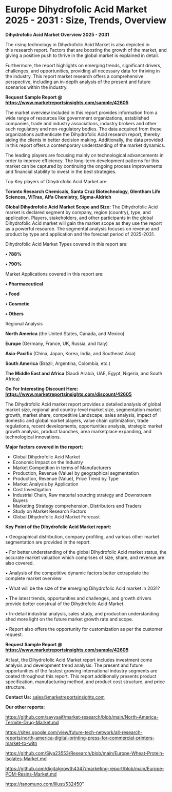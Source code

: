 # Europe Dihydrofolic Acid Market 2025 - 2031 : Size, Trends, Overview

<Strong> Dihydrofolic Acid Market Overview 2025 - 2031</strong>

The rising technology in Dihydrofolic Acid Market is also depicted in this research report. Factors that are boosting the growth of the market, and giving a positive push to thrive in the global market is explained in detail.

Furthermore, the report highlights on emerging trends, significant drivers, challenges, and opportunities, providing all necessary data for thriving in the industry. This report market research offers a comprehensive perspective, including an in-depth analysis of the present and future scenarios within the industry.

<strong>Request Sample Report @ <a href=https://www.marketreportsinsights.com/sample/42605>https://www.marketreportsinsights.com/sample/42605</a></strong>

The market overview included in this report provides information from a wide range of resources like government organizations, established companies, trade and industry associations, industry brokers and other such regulatory and non-regulatory bodies. The data acquired from these organizations authenticate the Dihydrofolic Acid research report, thereby aiding the clients in better decision making. Additionally, the data provided in this report offers a contemporary understanding of the market dynamics.

The leading players are focusing mainly on technological advancements in order to improve efficiency. The long-term development patterns for this market can be captured by continuing the ongoing process improvements and financial stability to invest in the best strategies.

Top Key players of Dihydrofolic Acid Market are:

<strong>Toronto Research Chemicals, Santa Cruz Biotechnology, Glentham Life Sciences, ViTrax, Alfa Chemistry, Sigma-Aldrich</strong>

<strong><b>Global Dihydrofolic Acid Market Scope and Size:</b></strong>
The Dihydrofolic Acid market is declared segment by company, region (country), type, and application. Players, stakeholders, and other participants in the global Dihydrofolic Acid market will gain the market scope as they use the report as a powerful resource. The segmental analysis focuses on revenue and product by type and application and the forecast period of 2025-2031.

Dihydrofolic Acid Market Types covered in this report are:

<strong>•  ?88%

•  ?90%</strong>

Market Applications covered in this report are:

<strong>•  Pharmaceutical

•  Food

•  Cosmetic

•  Others</strong> 

Regional Analysis

<strong>North America</strong> (the United States, Canada, and Mexico)

<strong>Europe</strong> (Germany, France, UK, Russia, and Italy)

<strong>Asia-Pacific</strong> (China, Japan, Korea, India, and Southeast Asia)

<strong>South America</strong> (Brazil, Argentina, Colombia, etc.)

<strong>The Middle East and Africa</strong> (Saudi Arabia, UAE, Egypt, Nigeria, and South Africa)

<strong>Go For Interesting Discount Here: <a href=https://www.marketreportsinsights.com/discount/42605>https://www.marketreportsinsights.com/discount/42605</a></strong>

The Dihydrofolic Acid market report provides a detailed analysis of global market size, regional and country-level market size, segmentation market growth, market share, competitive Landscape, sales analysis, impact of domestic and global market players, value chain optimization, trade regulations, recent developments, opportunities analysis, strategic market growth analysis, product launches, area marketplace expanding, and technological innovations.

<strong><b>Major factors covered in the report:</b></strong>
<ul>
  <li>Global Dihydrofolic Acid Market </li>
  <li>Economic Impact on the Industry</li>
  <li>Market Competition in terms of Manufacturers</li>
  <li>Production, Revenue (Value) by geographical segmentation</li>
  <li>Production, Revenue (Value), Price Trend by Type</li>
  <li>Market Analysis by Application</li>
  <li>Cost Investigation</li>
  <li>Industrial Chain, Raw material sourcing strategy and Downstream Buyers</li>
  <li>Marketing Strategy comprehension, Distributors and Traders</li>
  <li>Study on Market Research Factors</li>
  <li>Global Dihydrofolic Acid Market Forecast</li>
</ul>

<strong><b>Key Point of the Dihydrofolic Acid Market report:</b></strong>

• Geographical distribution, company profiling, and various other market segmentation are provided in the report.

• For better understanding of the global Dihydrofolic Acid market status, the accurate market valuation which comprises of size, share, and revenue are also covered.

• Analysis of the competitive dynamic factors better extrapolate the complete market overview

• What will be the size of the emerging Dihydrofolic Acid market in 2031?

• The latest trends, opportunities and challenges, and growth drivers provide better construal of the Dihydrofolic Acid Market.

• In-detail industrial analysis, sales study, and production understanding shed more light on the future market growth rate and scope.

• Report also offers the opportunity for customization as per the customer request.

<strong>Request Sample Report @ <a href=https://www.marketreportsinsights.com/sample/42605>https://www.marketreportsinsights.com/sample/42605</a></strong>

At last, the Dihydrofolic Acid Market report includes investment come analysis and development trend analysis. The present and future opportunities of the fastest growing international industry segments are coated throughout this report. This report additionally presents product specification, manufacturing method, and product cost structure, and price structure.

<strong>Contact Us:</strong>
sales@marketreportsinsights.com

<strong>Our other reports:</strong>

<a href=https://github.com/sayysaif/market-research/blob/main/North-America-Termite-Drug-Market.md>https://github.com/sayysaif/market-research/blob/main/North-America-Termite-Drug-Market.md</a>

<a href=https://sites.google.com/view/future-tech-network/all-research-reports/north-america-digital-printing-press-for-commercial-printers-market-to-witn>https://sites.google.com/view/future-tech-network/all-research-reports/north-america-digital-printing-press-for-commercial-printers-market-to-witn</a>

<a href=https://github.com/Siya23553/Research/blob/main/Europe-Wheat-Protein-Isolates-Market.md>https://github.com/Siya23553/Research/blob/main/Europe-Wheat-Protein-Isolates-Market.md</a>

<a href=https://github.com/digitalgrowth4347/marketing-report/blob/main/Europe-POM-Resins-Market.md>https://github.com/digitalgrowth4347/marketing-report/blob/main/Europe-POM-Resins-Market.md</a>

<a href=https://tanomuno.com/illust/532450>https://tanomuno.com/illust/532450</a>"
